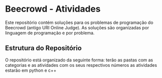 # Beecrowd - Atividades

Este repositório contém soluções para os problemas de programação do Beecrowd (antigo URI Online Judge). As soluções são organizadas por linguagem de programação e por problema.

## Estrutura do Repositório

O repositório está organizado da seguinte forma:
terão as pastas com as categorias e as atividades com os seus respectivos números 
as atividades estarão em python e c++ 
